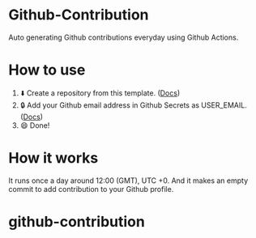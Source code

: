 # Github-Contribution
Auto generating Github contributions everyday using Github Actions. 

# How to use
1. :arrow_down: Create a repository from this template. ([Docs](https://docs.github.com/en/github/creating-cloning-and-archiving-repositories/creating-a-repository-from-a-template#creating-a-repository-from-a-template))
2. :lock: Add your Github email address in Github Secrets as USER_EMAIL. ([Docs](https://docs.github.com/en/free-pro-team@latest/actions/reference/encrypted-secrets#creating-encrypted-secrets-for-a-repository))
3. :smile: Done!

# How it works
It runs once a day around 12:00 (GMT), UTC +0. And it makes an empty commit to add contribution to your Github profile.
# github-contribution
